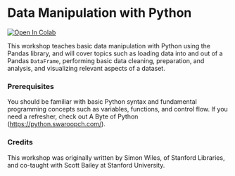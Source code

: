 # Data Manipulation with Python

[![Open In Colab](https://colab.research.google.com/assets/colab-badge.svg)](https://colab.research.google.com/github/NCSU-Libraries/data-viz-workshops/blob/master/Data_Manipulation_with_Python/data_manipulation.ipynb)

This workshop teaches basic data manipulation with Python using the Pandas library, and will cover topics such as loading data into and out of a Pandas `DataFrame`, performing basic data cleaning, preparation, and analysis, and visualizing relevant aspects of a dataset.

### Prerequisites

You should be familiar with basic Python syntax and fundamental programming concepts such as variables, functions, and control flow. If you need a refresher, check out A Byte of Python (https://python.swaroopch.com/).

### Credits

This workshop was originally written by Simon Wiles, of Stanford Libraries, and co-taught with Scott Bailey at Stanford University.
